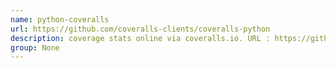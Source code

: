 ```yaml
---
name: python-coveralls
url: https://github.com/coveralls-clients/coveralls-python
description: coverage stats online via coveralls.io. URL : https://github.com/coveralls-clients/coveralls-python Groups : None
group: None
---
```

